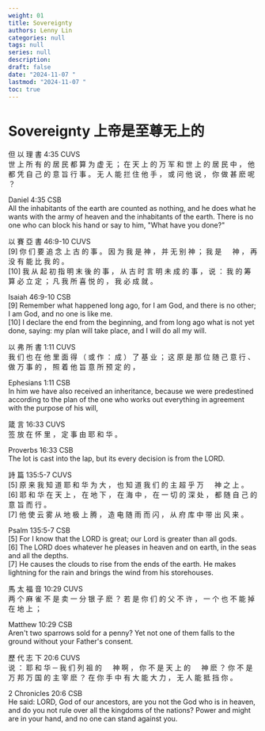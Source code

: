 ```yaml
---
weight: 01
title: Sovereignty
authors: Lenny Lin
categories: null
tags: null
series: null
description: 
draft: false
date: "2024-11-07 "
lastmod: "2024-11-07 "
toc: true
---
```


<!--more-->

<h1>Sovereignty 上帝是至尊无上的</h1>

但 以 理 書 4:35 CUVS  
世 上 所 有 的 居 民 都 算 为 虚 无 ； 在 天 上 的 万 军 和 世 上 的 居 民 中 ， 他 都 凭 自 己 的 意 旨 行 事 。 无 人 能 拦 住 他 手 ， 或 问 他 说 ， 你 做 甚 麽 呢 ？

Daniel 4:35 CSB  
All the inhabitants of the earth are counted as nothing, and he does what he wants with the army of heaven and the inhabitants of the earth. There is no one who can block his hand or say to him, "What have you done?"

以 賽 亞 書 46:9-10 CUVS  
[9] 你 们 要 追 念 上 古 的 事 。 因 为 我 是 神 ， 并 无 别 神 ； 我 是 　 神 ， 再 没 有 能 比 我 的 。   
[10] 我 从 起 初 指 明 末 後 的 事 ， 从 古 时 言 明 未 成 的 事 ， 说 ： 我 的 筹 算 必 立 定 ； 凡 我 所 喜 悦 的 ， 我 必 成 就 。

Isaiah 46:9-10 CSB  
[9] Remember what happened long ago, for I am God, and there is no other; I am God, and no one is like me.   
[10] I declare the end from the beginning, and from long ago what is not yet done, saying: my plan will take place, and I will do all my will.

以 弗 所 書 1:11 CUVS  
我 们 也 在 他 里 面 得 （ 或 作 ： 成 ） 了 基 业 ； 这 原 是 那 位 随 己 意 行 、 做 万 事 的 ， 照 着 他 旨 意 所 预 定 的 ，

Ephesians 1:11 CSB  
In him we have also received an inheritance, because we were predestined according to the plan of the one who works out everything in agreement with the purpose of his will,

箴 言 16:33 CUVS  
签 放 在 怀 里 ， 定 事 由 耶 和 华 。

Proverbs 16:33 CSB  
The lot is cast into the lap, but its every decision is from the LORD.

詩 篇 135:5-7 CUVS  
[5] 原 来 我 知 道 耶 和 华 为 大 ， 也 知 道 我 们 的 主 超 乎 万 　 神 之 上 。   
[6] 耶 和 华 在 天 上 ， 在 地 下 ， 在 海 中 ， 在 一 切 的 深 处 ， 都 随 自 己 的 意 旨 而 行 。   
[7] 他 使 云 雾 从 地 极 上 腾 ， 造 电 随 雨 而 闪 ， 从 府 库 中 带 出 风 来 。

Psalm 135:5-7 CSB  
[5] For I know that the LORD is great; our Lord is greater than all gods.   
[6] The LORD does whatever he pleases in heaven and on earth, in the seas and all the depths.   
[7] He causes the clouds to rise from the ends of the earth. He makes lightning for the rain and brings the wind from his storehouses.


馬 太 福 音 10:29 CUVS  
两 个 麻 雀 不 是 卖 一 分 银 子 麽 ？ 若 是 你 们 的 父 不 许 ， 一 个 也 不 能 掉 在 地 上 ；

Matthew 10:29 CSB  
Aren't two sparrows sold for a penny? Yet not one of them falls to the ground without your Father's consent.


歷 代 志 下 20:6 CUVS  
说 ： 耶 和 华 ─ 我 们 列 祖 的 　 神 啊 ， 你 不 是 天 上 的 　 神 麽 ？ 你 不 是 万 邦 万 国 的 主 宰 麽 ？ 在 你 手 中 有 大 能 大 力 ， 无 人 能 抵 挡 你 。

2 Chronicles 20:6 CSB  
He said: LORD, God of our ancestors, are you not the God who is in heaven, and do you not rule over all the kingdoms of the nations? Power and might are in your hand, and no one can stand against you.
